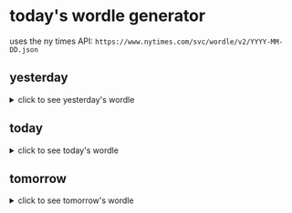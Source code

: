 # today's wordle generator

uses the ny times API: `https://www.nytimes.com/svc/wordle/v2/YYYY-MM-DD.json`

## yesterday

<details>
    <summary>click to see yesterday's wordle</summary>

    plaid

</details>

## today

<details>
    <summary>click to see today's wordle</summary>

    vixen

</details>

## tomorrow

<details>
    <summary>click to see tomorrow's wordle</summary>

    bilge

</details>
